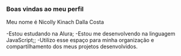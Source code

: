 ### Boas vindas ao meu perfil

Meu nome é Nicolly Kinach Dalla Costa

-Estou estudando na Alura;
-Estou me desenvolvendo na linguagem JavaScript;;
-Utilizo esse espaço para minha organização e compartilhamento dos meus projetos desenvolvidos.
